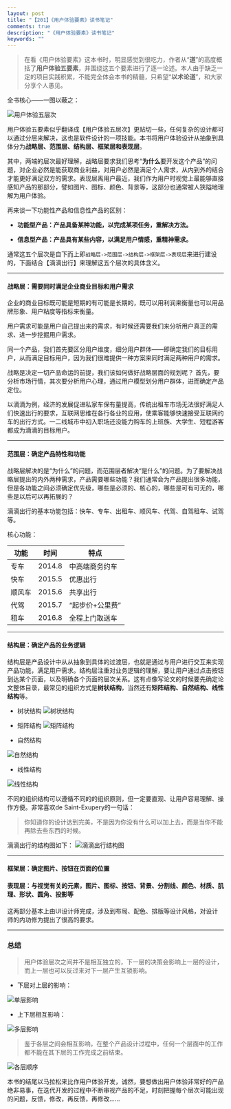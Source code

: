 ```yaml
---
layout: post
title: "【201】《用户体验要素》读书笔记"
comments: true
description: "《用户体验要素》读书笔记"
keywords: ""
---
```

>在看《用户体验要素》这本书时，明显感觉到很吃力，作者从“**道**”的高度概括了**用户体验五要素**，并围绕这五个要素进行了逐一论述。本人由于缺乏一定的项目实践积累，不能完全体会本书的精髓，只希望“**以术论道**”，和大家分享个人愚见。

全书核心——一图以蔽之：

![用户体验五层次](http://img.blog.csdn.net/20170504140701541?watermark/2/text/aHR0cDovL2Jsb2cuY3Nkbi5uZXQvYWNlbGl0/font/5a6L5L2T/fontsize/400/fill/I0JBQkFCMA==/dissolve/70/gravity/SouthEast)

用户体验五要素似乎翻译成【用户体验五层次】更贴切一些，任何复杂的设计都可以通过分层来解决，这也是软件设计的一项技能。本书将用户体验设计从抽象到具体分为**战略层、范围层、结构层、框架层和表现层**。

其中，两端的层次最好理解，战略层要求我们思考“**为什么**要开发这个产品”的问题，对企业必然是能获取商业利益，对用户必然是满足个人需求，从内到外的结合才能更好满足双方的需求。表现层离用户最近，我们作为用户时视觉上最能够直接感知产品的那部分，譬如图片、图标、颜色、背景等，这部分也通常被人狭隘地理解为用户体验。

再来谈一下功能性产品和信息性产品的区别：

 - **功能型产品：产品具备某种功能，以完成某项任务，重解决方法。**

 - **信息型产品：产品具有某些内容，以满足用户情感，重精神需求。**

通常这五个层次是自下而上即`战略层->范围层->结构层->框架层->表现层`来进行建设的，下面结合【滴滴出行】来理解这五个层次的具体含义。

----
#### 战略层：需要同时满足企业商业目标和用户需求
企业的商业目标既可能是短期的有可能是长期的，既可以用利润来衡量也可以用品牌形象、用户粘度等指标来衡量。

用户需求可能是用户自己提出来的需求，有时候还需要我们来分析用户真正的需求、进一步挖掘用户需求。

同一个产品，我们首先要区分用户维度，细分用户群体——即确定我们的目标用户，从而满足目标用户，因为我们很难提供一种方案来同时满足两种用户的需求。

战略是决定一切产品命运的前提，我们该如何做好战略层面的规划呢？
首先，要分析市场行情，其次要分析用户心理，通过用户模型划分用户群体，进而确定产品定位。

以滴滴为例，经济的发展促进私家车保有量提高，传统出租车市场无法很好满足人们快速出行的要求，互联网思维在各行各业的应用，使乘客能够快速接受互联网约车的出行方式。一二线城市中初入职场还没能力购车的上班族、大学生、短程游客都成为滴滴的目标用户。

----
#### 范围层：确定产品特性和功能
战略层解决的是“为什么”的问题，而范围层者解决“是什么”的问题。为了要解决战略层提出的内外两种需求，产品需要哪些功能？我们通常会为产品提出很多功能，但是各功能之间必须确定优先级，哪些是必须的、核心的，哪些是可有可无的，哪些是以后可以再拓展的？

滴滴出行的基本功能包括：快车、专车、出租车、顺风车、代驾、自驾租车、试驾等。

核心功能：

|  功能  |  时间 |  特点 |
|--|--|--|
|专车|2014.8|中高端商务约车|
|快车|2015.5|优惠出行|
|顺风车|2015.6|共享出行|
|代驾|2015.7|“起步价+公里费”|
|租车|2016.8|全程上门取送车|


----------

#### 结构层：确定产品的业务逻辑
结构层是产品设计中从从抽象到具体的过渡层，也就是通过与用户进行交互来实现产品功能，满足用户需求。结构层注重对业务逻辑的理解，要让用户通过点击按钮到达某个页面，以及明确各个页面的层次关系。这有点像写论文的时候要先确定论文整体目录，最常见的组织方式是**树状结构**，当然还有**矩阵结构、自然结构、线性结构**等。

 - 树状结构
![树状结构](http://img.blog.csdn.net/20170504163242364?watermark/2/text/aHR0cDovL2Jsb2cuY3Nkbi5uZXQvYWNlbGl0/font/5a6L5L2T/fontsize/400/fill/I0JBQkFCMA==/dissolve/70/gravity/SouthEast)

 - 矩阵结构
![矩阵结构](http://img.blog.csdn.net/20170504163353963?watermark/2/text/aHR0cDovL2Jsb2cuY3Nkbi5uZXQvYWNlbGl0/font/5a6L5L2T/fontsize/400/fill/I0JBQkFCMA==/dissolve/70/gravity/SouthEast)

 - 自然结构

![自然结构](http://img.blog.csdn.net/20170504163455880?watermark/2/text/aHR0cDovL2Jsb2cuY3Nkbi5uZXQvYWNlbGl0/font/5a6L5L2T/fontsize/400/fill/I0JBQkFCMA==/dissolve/70/gravity/SouthEast)

- 线性结构

![线性结构](http://img.blog.csdn.net/20170504163522568?watermark/2/text/aHR0cDovL2Jsb2cuY3Nkbi5uZXQvYWNlbGl0/font/5a6L5L2T/fontsize/400/fill/I0JBQkFCMA==/dissolve/70/gravity/SouthEast)

不同的组织结构可以遵循不同的的组织原则，但一定要直观、让用户容易理解、操作方便。非常喜欢de Saint-Exupery的一句话：
>你知道你的设计达到完美，不是因为你没有什么可以加上去，而是当你不能再除去些东西的时候。

滴滴出行的结构图如下：
![滴滴出行结构图](http://img.blog.csdn.net/20170504173052243?watermark/2/text/aHR0cDovL2Jsb2cuY3Nkbi5uZXQvYWNlbGl0/font/5a6L5L2T/fontsize/400/fill/I0JBQkFCMA==/dissolve/70/gravity/SouthEast)


----------
#### 框架层：确定图片、按钮在页面的位置

#### 表现层：与视觉有关的元素，图片、图标、按钮、背景、分割线、颜色、材质、肌理、形状、圆角、投影等

这两部分基本上由UI设计师完成，涉及到布局、配色、排版等设计风格，对设计师的内功修为提出了很高的要求。


----------


### 总结

>用户体验层次之间并不是相互独立的，下一层的决策会影响上一层的设计，而上一层也可以反过来对下一层产生互锁影响。

 - 下层对上层的影响：

![单层影响](http://img.blog.csdn.net/20170504175522434?watermark/2/text/aHR0cDovL2Jsb2cuY3Nkbi5uZXQvYWNlbGl0/font/5a6L5L2T/fontsize/400/fill/I0JBQkFCMA==/dissolve/70/gravity/SouthEast)

 

 - 上下层相互影响：

![多层影响](http://img.blog.csdn.net/20170504175547981?watermark/2/text/aHR0cDovL2Jsb2cuY3Nkbi5uZXQvYWNlbGl0/font/5a6L5L2T/fontsize/400/fill/I0JBQkFCMA==/dissolve/70/gravity/SouthEast)

>鉴于各层之间会相互影响，在整个产品设计过程中，任何一个层面中的工作都不能在其下层的工作完成之前结束。

![各层顺序](http://img.blog.csdn.net/20170504180223205?watermark/2/text/aHR0cDovL2Jsb2cuY3Nkbi5uZXQvYWNlbGl0/font/5a6L5L2T/fontsize/400/fill/I0JBQkFCMA==/dissolve/70/gravity/SouthEast)

本书的结尾以马拉松来比作用户体验开发，诚然，要想做出用户体验非常好的产品绝非易事，在迭代开发的过程中不断审视产品的不足，时刻把握每个层次可能出现的问题，反馈，修改，再反馈，再修改......
